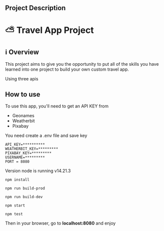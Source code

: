 ## Project Description

# :partly_sunny: Travel App Project

## :information_source: Overview

This project aims to give you the opportunity to put all of the skills you have learned into one project to build your own custom travel app.

Using three apis

## How to use

To use this app, you'll need to get an API KEY from

- Geonames
- Weatherbit
- Pixabay

You need create a .env file and save key 

````
API_KEY=**********
WEATHERBIT_KEY=*********
PIXABAY_KEY=*********
USERNAME=*********
PORT = 8080

````

Version node is running v14.21.3

````
npm install
````


````
npm run build-prod
````

````
npm run build-dev
````

````
npm start
````

````
npm test
````

Then in your browser, go to **localhost:8080** and enjoy
